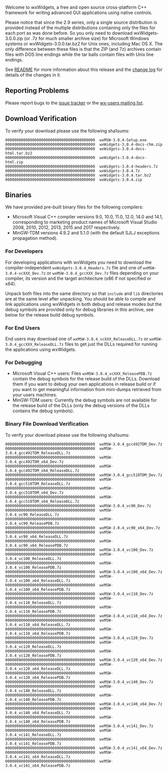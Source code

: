 Welcome to wxWidgets, a free and open source cross-platform C++ framework for writing advanced GUI applications using native controls.

Please notice that since the 2.9 series, only a single source distribution is provided instead of the multiple distributions containing only the files for each port as was done before. So you only need to download wxWidgets-3.0.0.zip (or .7z for much smaller archive size) for Microsoft Windows systems or wxWidgets-3.0.0.tar.bz2 for Unix ones, including Mac OS X. The only difference between these files is that the ZIP (and 7z) archives contain files with DOS line endings while the tar balls contain files with Unix line endings.

See [README](https://raw.githubusercontent.com/wxWidgets/wxWidgets/v3.0.4/docs/readme.txt) for more information about this release and the [change log](https://raw.githubusercontent.com/wxWidgets/wxWidgets/v3.0.4/docs/changes.txt) for details of the changes in it.

## Reporting Problems

Please report bugs to the [issue tracker](http://trac.wxwidgets.org/newticket) or the [wx-users mailing list](http://groups.google.com/group/wx-users).

## Download Verification

To verify your download please use the following sha1sums:

```
0000000000000000000000000000000000000000  wxMSW-3.0.4-Setup.exe
0000000000000000000000000000000000000000  wxWidgets-3.0.4-docs-chm.zip
0000000000000000000000000000000000000000  wxWidgets-3.0.4-docs-html.tar.bz2
0000000000000000000000000000000000000000  wxWidgets-3.0.4-docs-html.zip
0000000000000000000000000000000000000000  wxWidgets-3.0.4-headers.7z
0000000000000000000000000000000000000000  wxWidgets-3.0.4.7z
0000000000000000000000000000000000000000  wxWidgets-3.0.4.tar.bz2
0000000000000000000000000000000000000000  wxWidgets-3.0.4.zip
```

## Binaries

We have provided pre-built binary files for the following compilers:

* Microsoft Visual C++ compiler versions 9.0, 10.0, 11.0, 12.0, 14.0 and 14.1, corresponding to marketing product names of Microsoft Visual Studio 2008, 2010, 2012, 2013, 2015 and 2017 respectively.
* MinGW-TDM versions 4.9.2 and 5.1.0 (with the default SJLJ exceptions propagation method).

### For Developers

For developing applications with wxWidgets you need to download the compiler-independent `wxWidgets-3.0.4_Headers.7z` file and one of `wxMSW-3.0.4-vcXXX_Dev.7z` or `wxMSW-3.0.4_gccXXX_Dev.7z` files depending on your compiler, its version and the target architecture (x86 if not specified or x64).

Unpack both files into the same directory so that `include` and `lib` directories are at the same level after unpacking. You should be able to compile and link applications using wxWidgets in both debug and release modes but the debug symbols are provided only for debug libraries in this archive, see below for the release build debug symbols.

### For End Users

End users may download one of `wxMSW-3.0.4_vcXXX_ReleaseDLL.7z` or `wxMSW-3.0.4_gccXXX_ReleaseDLL.7z` files to get just the DLLs required for running the applications using wxWidgets.

### For Debugging

* Microsoft Visual C++ users: Files `wxMSW-3.0.4_vcXXX_ReleasePDB.7z` contain the debug symbols for the release build of the DLLs. Download them if you want to debug your own applications in release build or if you want to get meaningful information from mini-dumps retrieved from your users machines.
* MinGW-TDM users: Currently the debug symbols are not available for the release build of the DLLs (only the debug versions of the DLLs contains the debug symbols).

### Binary File Download Verification

To verify your download please use the following sha1sums:

```
0000000000000000000000000000000000000000  wxMSW-3.0.4_gcc492TDM_Dev.7z
0000000000000000000000000000000000000000  wxMSW-3.0.4_gcc492TDM_ReleaseDLL.7z
0000000000000000000000000000000000000000  wxMSW-3.0.4_gcc492TDM_x64_Dev.7z
0000000000000000000000000000000000000000  wxMSW-3.0.4_gcc492TDM_x64_ReleaseDLL.7z
0000000000000000000000000000000000000000  wxMSW-3.0.4_gcc510TDM_Dev.7z
0000000000000000000000000000000000000000  wxMSW-3.0.4_gcc510TDM_ReleaseDLL.7z
0000000000000000000000000000000000000000  wxMSW-3.0.4_gcc510TDM_x64_Dev.7z
0000000000000000000000000000000000000000  wxMSW-3.0.4_gcc510TDM_x64_ReleaseDLL.7z
0000000000000000000000000000000000000000  wxMSW-3.0.4_vc90_Dev.7z
0000000000000000000000000000000000000000  wxMSW-3.0.4_vc90_ReleaseDLL.7z
0000000000000000000000000000000000000000  wxMSW-3.0.4_vc90_ReleasePDB.7z
0000000000000000000000000000000000000000  wxMSW-3.0.4_vc90_x64_Dev.7z
0000000000000000000000000000000000000000  wxMSW-3.0.4_vc90_x64_ReleaseDLL.7z
0000000000000000000000000000000000000000  wxMSW-3.0.4_vc90_x64_ReleasePDB.7z
0000000000000000000000000000000000000000  wxMSW-3.0.4_vc100_Dev.7z
0000000000000000000000000000000000000000  wxMSW-3.0.4_vc100_ReleaseDLL.7z
0000000000000000000000000000000000000000  wxMSW-3.0.4_vc100_ReleasePDB.7z
0000000000000000000000000000000000000000  wxMSW-3.0.4_vc100_x64_Dev.7z
0000000000000000000000000000000000000000  wxMSW-3.0.4_vc100_x64_ReleaseDLL.7z
0000000000000000000000000000000000000000  wxMSW-3.0.4_vc100_x64_ReleasePDB.7z
0000000000000000000000000000000000000000  wxMSW-3.0.4_vc110_Dev.7z
0000000000000000000000000000000000000000  wxMSW-3.0.4_vc110_ReleaseDLL.7z
0000000000000000000000000000000000000000  wxMSW-3.0.4_vc110_ReleasePDB.7z
0000000000000000000000000000000000000000  wxMSW-3.0.4_vc110_x64_Dev.7z
0000000000000000000000000000000000000000  wxMSW-3.0.4_vc110_x64_ReleaseDLL.7z
0000000000000000000000000000000000000000  wxMSW-3.0.4_vc110_x64_ReleasePDB.7z
0000000000000000000000000000000000000000  wxMSW-3.0.4_vc120_Dev.7z
0000000000000000000000000000000000000000  wxMSW-3.0.4_vc120_ReleaseDLL.7z
0000000000000000000000000000000000000000  wxMSW-3.0.4_vc120_ReleasePDB.7z
0000000000000000000000000000000000000000  wxMSW-3.0.4_vc120_x64_Dev.7z
0000000000000000000000000000000000000000  wxMSW-3.0.4_vc120_x64_ReleaseDLL.7z
0000000000000000000000000000000000000000  wxMSW-3.0.4_vc120_x64_ReleasePDB.7z
0000000000000000000000000000000000000000  wxMSW-3.0.4_vc140_Dev.7z
0000000000000000000000000000000000000000  wxMSW-3.0.4_vc140_ReleaseDLL.7z
0000000000000000000000000000000000000000  wxMSW-3.0.4_vc140_ReleasePDB.7z
0000000000000000000000000000000000000000  wxMSW-3.0.4_vc140_x64_Dev.7z
0000000000000000000000000000000000000000  wxMSW-3.0.4_vc140_x64_ReleaseDLL.7z
0000000000000000000000000000000000000000  wxMSW-3.0.4_vc140_x64_ReleasePDB.7z
0000000000000000000000000000000000000000  wxMSW-3.0.4_vc141_Dev.7z
0000000000000000000000000000000000000000  wxMSW-3.0.4_vc141_ReleaseDLL.7z
0000000000000000000000000000000000000000  wxMSW-3.0.4_vc141_ReleasePDB.7z
0000000000000000000000000000000000000000  wxMSW-3.0.4_vc141_x64_Dev.7z
0000000000000000000000000000000000000000  wxMSW-3.0.4_vc141_x64_ReleaseDLL.7z
0000000000000000000000000000000000000000  wxMSW-3.0.4_vc141_x64_ReleasePDB.7z
```
